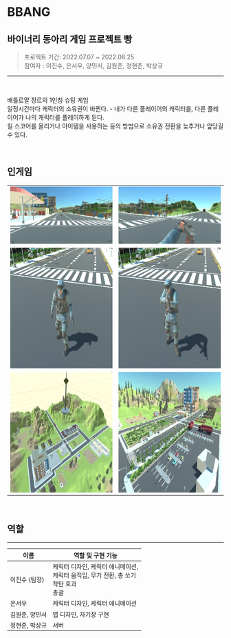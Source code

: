 # BBANG

## 바이너리 동아리 게임 프로젝트 빵

> 프로젝트 기간: 2022.07.07 ~ 2022.08.25<br>
> 참여자 : 이진수, 은서우, 양민서, 김원준, 정현준, 박상규
------

<br>

배틀로얄 장르의 1인칭 슈팅 게임 <br>
일정시간마다 캐릭터의 소유권이 바뀐다. - 내가 다른 플레이어의 캐릭터를, 다른 플레이어가 나의 캐릭터를 플레이하게 된다. <br>
킬 스코어를 올리거나 아이템을 사용하는 등의 방법으로 소유권 전환을 늦추거나 앞당길 수 있다.

<br>

## 인게임

|||
|--|--|
|<img src="readme img/1.png">|<img src="readme img/2.png">|
|<img src="readme img/3.png" width=400 height=280>|<img src="readme img/4.png" width=400 height=280>|
|<img src="readme img/5.png" width=400 height=280>|<img src="readme img/6.png" width=400 height=280>|

<br>

## 역할
---
| 이름 | 역할 및 구현 기능 |
| --- | --- |
| 이진수 (팀장) | 케릭터 디자인, 케릭터 애니메이션, <br> 케릭터 움직임, 무기 전환, 총 쏘기 <br> 착탄 효과 <br>총괄 |
| 은서우 | 케릭터 디자인, 케릭터 애니메이션 |
| 김원준, 양민서 | 맵 디자인, 자기장 구현 |
| 정현준, 박상규 | 서버 |